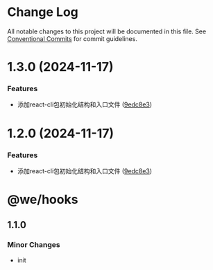 # Change Log

All notable changes to this project will be documented in this file.
See [Conventional Commits](https://conventionalcommits.org) for commit guidelines.

# 1.3.0 (2024-11-17)


### Features

* 添加react-cli包初始化结构和入口文件 ([9edc8e3](https://github.com/weiAX95/we-lib/commit/9edc8e313e25a2fd9ab7e5c5af5c5d26ce538731))





# 1.2.0 (2024-11-17)


### Features

* 添加react-cli包初始化结构和入口文件 ([9edc8e3](https://github.com/weiAX95/we-lib/commit/9edc8e313e25a2fd9ab7e5c5af5c5d26ce538731))





# @we/hooks

## 1.1.0

### Minor Changes

- init
